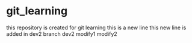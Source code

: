 git_learning
============

this repository is created for git learning
this is a new line
this new line is added in dev2 branch dev2
modify1
modify2
